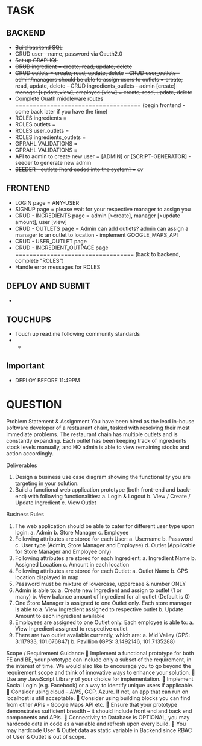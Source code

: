 # TASK
## BACKEND
- ~~Build backend SQL~~
- ~~CRUD user - name, password via Oauth2.0~~
- ~~Set up GRAPHQL~~
- ~~CRUD ingredient = create, read, update, delete~~
- ~~CRUD outlets = create, read, update, delete~~
~~- CRUD user_outlets - admin/managers should be able to assign users to outlets = create, read, update, delete~~
~~- CRUD ingredients_outlets - admin [create] manager [update,view], employee [view] = create, read, update, delete~~
- Complete Ouath middleware routes
==================================== (begin frontend - come back later if you have the time)
- ROLES ingredients =
- ROLES outlets =
- ROLES user_outlets =
- ROLES ingredients_outlets =
- GPRAHL VALIDATIONS =
- GPRAHL VALIDATIONS =
- API to admin to create new user = [ADMIN] or [SCRIPT-GENERATOR] - seeder to generate new admin
- ~~SEEDER - outlets [hard coded into the system] =~~
cv
## FRONTEND
- LOGIN page = ANY-USER
- SIGNUP page = please wait for your respective manager to assign you
- CRUD - INGREDIENTS page = admin [>create], manager [>update amount], user [view]
- CRUD - OUTLETS page = Admin can add outlets? admin can assign a manager to an outlet to location - implement GOOGLE_MAPS_API
- CRUD - USER_OUTLET page
- CRUD - INGREDIENT_OUTPAGE page
================================== (back to backend, complete "ROLES")
- Handle error messages for ROLES

## DEPLOY AND SUBMIT
-


## TOUCHUPS
- Touch up read.me following community standards
- -

## Important
- DEPLOY BEFORE 11:49PM

# QUESTION
Problem Statement &amp; Assignment
You have been hired as the lead in-house software developer of a restaurant chain, tasked
with resolving their most immediate problems. The restaurant chain has multiple outlets and
is constantly expanding. Each outlet has been keeping track of ingredients stock levels
manually, and HQ admin is able to view remaining stocks and action accordingly.

Deliverables
1. Design a business use case diagram showing the functionality you are targeting in
your solution.
2. Build a functional web application prototype (both front-end and back-end) with
following functionalities:
  a. Login &amp; Logout
  b. View / Create / Update Ingredient
  c. View Outlet

Business Rules
1. The web application should be able to cater for different user type upon login:
  a. Admin
  b. Store Manager
  c. Employee
2. Following attributes are stored for each User:
  a. Username
  b. Password
  c. User type (Admin, Store Manager and Employee)
  d. Outlet (Applicable for Store Manager and Employee only)
3. Following attributes are stored for each Ingredient:
  a. Ingredient Name
  b. Assigned Location
  c. Amount in each location
4. Following attributes are stored for each Outlet:
  a. Outlet Name
  b. GPS location displayed in map
5. Password must be mixture of lowercase, uppercase &amp; number ONLY
6. Admin is able to:
  a. Create new Ingredient and assign to outlet (1 or many)
  b. View balance amount of Ingredient for all outlet (Default is 0)
7. One Store Manager is assigned to one Outlet only. Each store manager is able to
  a. View Ingredient assigned to respective outlet
  b. Update Amount to each ingredient available
8. Employees are assigned to one Outlet only. Each employee is able to:
  a. View Ingredient assigned to respective outlet
9. There are two outlet available currently, which are:
  a. Mid Valley (GPS: 3.117933, 101.676847)
  b. Pavillion (GPS: 3.1492146, 101.7135288)

Scope / Requirement Guidance
 Implement a functional prototype for both FE and BE, your prototype can include only
a subset of the requirement, in the interest of time. We would also like to encourage
you to go beyond the requirement scope and think of innovative ways to enhance
your solution.
 Use any JavaScript Library of your choice for implementation.
 Implement Social Login (e.g. Facebook) or a way to identify unique users if
applicable.
 Consider using cloud – AWS, GCP, Azure. If not, an app that can run on localhost is
still acceptable.
 Consider using building blocks you can find from other APIs - Google Maps API etc.
 Ensure that your prototype demonstrates sufficient breadth – it should include front
end and back end components and APIs.
 Connectivity to Database is OPTIONAL, you may hardcode data in code as a
variable and refresh upon every build.
 You may hardcode User &amp; Outlet data as static variable in Backend since RBAC of
User &amp; Outlet is out of scope.

